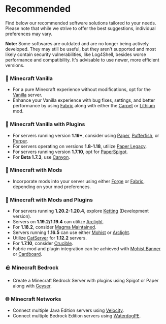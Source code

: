 # Recommended
Find below our recommended software solutions tailored to your needs. Please note that while we strive to offer the best suggestions, individual preferences may vary.

**Note:** Some softwares are outdated and are no longer being actively developed. They may still be useful, but they aren't supported and most likely contain security vulnerabilities, like Log4Shell, besides worse performance and compatibility. It's advisable to use newer, more efficient versions.

### 🍦 Minecraft Vanilla
- For a pure Minecraft experience without modifications, opt for the [Vanilla](java/VANILLA.md#-vanilla-minecraft) server.
- Enhance your Vanilla experience with bug fixes, settings, and better performance by using [Fabric](java/MODS.md#-fabric) along with either the [Carpet](https://www.curseforge.com/minecraft/mc-mods/carpet) or [Lithium](https://www.curseforge.com/minecraft/mc-mods/lithium) mod.

### 🚰 Minecraft Vanilla with Plugins
- For servers running version **1.19+**, consider using [Paper](java/PLUGINS.md#%EF%B8%8F-paper), [Pufferfish](java/PLUGINS.md#-pufferfish), or [Purpur](java/PLUGINS.md#-purpur).
- For servers operating on versions **1.8-1.18**, utilize [Paper Legacy](java/PLUGINS.md#%EF%B8%8F-paper).
- For servers running version **1.7.10**, opt for [PaperSpigot](java/PLUGINS.md#%EF%B8%8F-paper).
- For **Beta 1.7.3**, use [Canyon](java/PLUGINS.md#-canyon).

### 🔨 Minecraft with Mods
- Incorporate mods into your server using either [Forge](java/MODS.md#-forge) or [Fabric](java/MODS.md#-fabric), depending on your mod preferences.

### 🔮 Minecraft with Mods and Plugins
- For servers running **1.20.2-1.20.4**, explore [Ketting](java/MODS+PLUGINS.md#-ketting) (Development version).
- Servers on **1.19.2/1.19.4** can utilize [Arclight](java/MODS+PLUGINS.md#-arclight).
- For **1.18.2**, consider [Magma Maintained](java/MODS+PLUGINS.md#-magma-maintained).
- Servers running **1.16.5** can use either [Mohist](java/MODS+PLUGINS.md#-mohist) or [Arclight](java/MODS+PLUGINS.md#-arclight).
- Utilize [CatServer](java/MODS+PLUGINS.md#-catserver) for **1.12.2** servers.
- For **1.7.10**, consider [Crucible](java/MODS+PLUGINS.md#-crucible).
- Fabric mod and plugin integration can be achieved with [Mohist Banner](java/MODS+PLUGINS.md#-banner) or [Cardboard](java/MODS+PLUGINS.md#-cardboard-bukkit-for-fabric).

### 🪨 Minecraft Bedrock
- Create a Minecraft Bedrock Server with plugins using Spigot or Paper along with [Geyser](OTHERS.md#-geysermc).

### 🌐 Minecraft Networks
- Connect multiple Java Edition servers using [Velocity](java/PROXIES.md#-velocity).
- Connect multiple Bedrock Edition servers using [WaterdogPE](bedrock/PROXIES.md#-waterdogpe).
